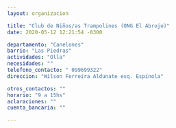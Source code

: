 ```yaml
---
layout: organizacion

title: "Club de Niños/as Trampolines (ONG El Abrojo)"
date: 2020-05-12 12:21:54 -0300

departamento: "Canelones"
barrio: "Las Piedras"
actividades: "Olla"
necesidades: ""
telefono_contacto: " 099699322"
direccion: "Wilson Ferreira Aldunate esq. Espínola"

otros_contactos: ""
horario: "9 a 15hs"
aclaraciones: ""
cuenta_bancaria: ""

---
```

